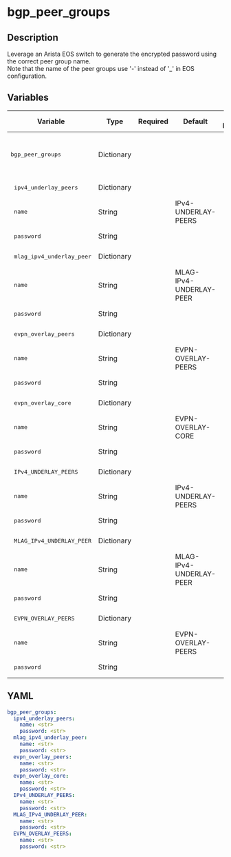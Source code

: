 # bgp_peer_groups

## Description

Leverage an Arista EOS switch to generate the encrypted password using the correct peer group name.<br>Note that the name of the peer groups use '-' instead of '_' in EOS configuration.<br>

## Variables

| Variable | Type | Required | Default | Value Restrictions | Description |
| -------- | ---- | -------- | ------- | ------------------ | ----------- |
| <pre>bgp_peer_groups | Dictionary |  |  |  | BGP peer group names and encrypted password |
| <pre>  ipv4_underlay_peers | Dictionary |  |  |  |  |
| <pre>    name | String |  | IPv4-UNDERLAY-PEERS |  |  |
| <pre>    password | String |  |  |  | Encrypted Password |
| <pre>  mlag_ipv4_underlay_peer | Dictionary |  |  |  |  |
| <pre>    name | String |  | MLAG-IPv4-UNDERLAY-PEER |  |  |
| <pre>    password | String |  |  |  | Encrypted Password |
| <pre>  evpn_overlay_peers | Dictionary |  |  |  |  |
| <pre>    name | String |  | EVPN-OVERLAY-PEERS |  |  |
| <pre>    password | String |  |  |  | Encrypted Password |
| <pre>  evpn_overlay_core | Dictionary |  |  |  |  |
| <pre>    name | String |  | EVPN-OVERLAY-CORE |  |  |
| <pre>    password | String |  |  |  | Encrypted Password |
| <pre>  IPv4_UNDERLAY_PEERS | Dictionary |  |  |  |  |
| <pre>    name | String |  | IPv4-UNDERLAY-PEERS |  |  |
| <pre>    password | String |  |  |  | Encrypted Password |
| <pre>  MLAG_IPv4_UNDERLAY_PEER | Dictionary |  |  |  |  |
| <pre>    name | String |  | MLAG-IPv4-UNDERLAY-PEER |  |  |
| <pre>    password | String |  |  |  | Encrypted Password |
| <pre>  EVPN_OVERLAY_PEERS | Dictionary |  |  |  |  |
| <pre>    name | String |  | EVPN-OVERLAY-PEERS |  |  |
| <pre>    password | String |  |  |  | Encrypted Password |

## YAML

```yaml
bgp_peer_groups:
  ipv4_underlay_peers:
    name: <str>
    password: <str>
  mlag_ipv4_underlay_peer:
    name: <str>
    password: <str>
  evpn_overlay_peers:
    name: <str>
    password: <str>
  evpn_overlay_core:
    name: <str>
    password: <str>
  IPv4_UNDERLAY_PEERS:
    name: <str>
    password: <str>
  MLAG_IPv4_UNDERLAY_PEER:
    name: <str>
    password: <str>
  EVPN_OVERLAY_PEERS:
    name: <str>
    password: <str>
```